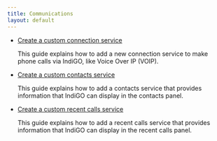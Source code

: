 ```yaml
---
title: Communications
layout: default
---
```


- [Create a custom connection service](/indigo/documentation/tutorials-and-examples/communications/create-a-custom-connection-service)

  This guide explains how to add a new connection service to make phone calls via IndiGO, like Voice
  Over IP (VOIP).

- [Create a custom contacts service](/indigo/documentation/tutorials-and-examples/communications/create-a-custom-contacts-service)

  This guide explains how to add a contacts service that provides information that IndiGO can
  display in the contacts panel.

- [Create a custom recent calls service](/indigo/documentation/tutorials-and-examples/communications/create-a-custom-recentcalls-service)

  This guide explains how to add a recent calls service that provides information that IndiGO can
  display in the recent calls panel.

